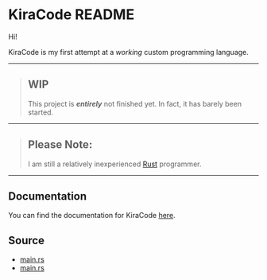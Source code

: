# KiraCode README

Hi!

KiraCode is my first attempt at a _working_ custom programming language.

---

> ## **WIP**
>
> This project is **_entirely_** not finished yet. In fact, it has barely been started.

---

> ## **Please Note:**
>
> I am still a relatively inexperienced [Rust](https://www.rust-lang.org) programmer.

---

## Documentation

You can find the documentation for KiraCode [here](./docs/introduction.md).

## Source

- [main.rs](./src/main.rs)
- [main.rs](./src/main.rs)

